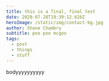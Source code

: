```yaml
---
title: this is a final, final test
date: 2020-07-28T19:39:12.626Z
heroImage: /static/img/contact-bg.jpg
author: Shane Chambry
subtitle: poo poo mcgoo
tags:
  - post
  - things
  - stuff
---
```

bodyyyyyyyyyy